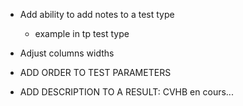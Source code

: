 - Add ability to add notes to a test type
    - example in tp test type


- Adjust columns widths

- ADD ORDER TO TEST PARAMETERS


- ADD DESCRIPTION TO A RESULT:
    CVHB en cours...